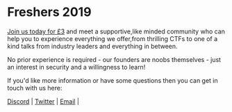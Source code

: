 # Freshers 2019

[Join us today for £3](https://www.liverpoolguild.org/groups/cyber-security) and meet a supportive,like minded community who can help you to experience everything we offer,from thrilling CTFs to one of a kind talks from industry leaders and everything in between.

No prior experience is required - our founders are noobs themselves - just an interest in security and a willingness to learn!

If you'd like more information or have some questions then you can get in touch with us here:

[Discord](https://www.invite.gg/cybersoc) |
[Twitter](https://twitter.com/CyberSocUoL) |
[Email](mailto:cybersecurity@society.liverpoolguild.org) |
